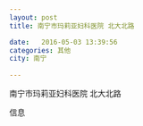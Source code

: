 ```yaml
--- 
layout: post 
title: 南宁市玛莉亚妇科医院 北大北路

date:   2016-05-03 13:39:56 
categories: 其他  
city: 南宁
  
--- 
```

   
南宁市玛莉亚妇科医院 北大北路

信息

